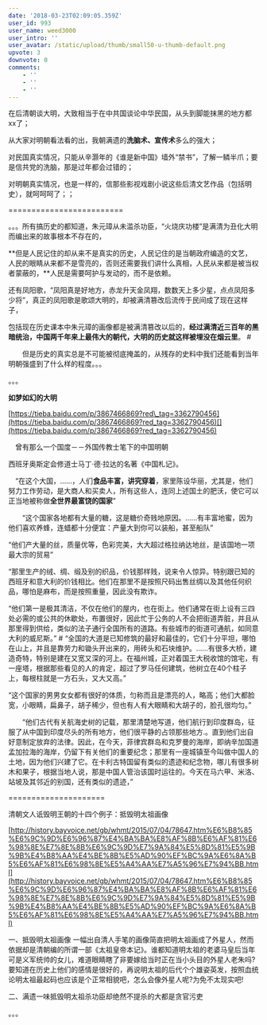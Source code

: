 ```yaml
---
date: '2018-03-23T02:09:05.359Z'
user_id: 993
user_name: weed3000
user_intro: ''
user_avatar: /static/upload/thumb/small50-u-thumb-default.png
upvote: 3
downvote: 0
comments:
    - ''
    - ''
    - ''
---
```


在后清朝谈大明，大致相当于在中共国谈论中华民国，从头到脚能抹黑的地方都xx了；

从大家对明朝看法看的出，我朝满遗的**洗脑术、宣传术**多么的强大；

对民国真实情况，只能从辛灏年的《谁是新中国》墙外“禁书”，了解一鳞半爪；要是信共党的洗脑，那是过年都会过错的；

对明朝真实情况，也是一样的，信那些影视戏剧小说这些后清文艺作品（包括明史），就呵呵呵了；；

\=========================

。。。所有搞历史的都知道，朱元璋从未滥杀功臣，“火烧庆功楼”是满清为丑化大明而编出来的故事根本不存在的，

**但是人民记住的却从来不是真实的历史，人民记住的是当朝政府编造的文艺，人民的眼睛从来都不是雪亮的，否则还需要我们讲什么真相，人民从来都是被当权者蒙蔽的，**人民是需要呵护与发动的，而不是依赖。

还有凤阳歌，“凤阳真是好地方，赤龙升天金凤翔，数数天上多少星，点点凤阳多少将”，真正的凤阳歌是歌颂大明的，却被满清篡改后流传于民间成了现在这样子，

包括现在历史课本中朱元璋的画像都是被满清篡改以后的，**经过满清近三百年的黑暗统治，中国两千年来上最伟大的朝代，大明的历史就这样被埋没在烟云里**。 #

　　但是历史的真实总是不可能被彻底掩盖的，从残存的史料中我们还能看到当年明朝强盛到了什么样的程度。。。

。。。

**如梦如幻的大明**

[https://tieba.baidu.com/p/3867466869?red\_tag=3362790456](https://tieba.baidu.com/p/3867466869?red_tag=3362790456)[](https://tieba.baidu.com/p/3867466869?red_tag=3362790456)

　曾有那么一个国度－－外国传教士笔下的中国明朝

西班牙奥斯定会修道士马丁·德·拉达的名著《中国札记》。  

　“在这个大国，……，人们**食品丰富，讲究穿着**，家里陈设华丽，尤其是，他们努力工作劳动，是大商人和买卖人，所有这些人，连同上述国土的肥沃，使它可以正当地被称做**全世界最富饶的国家**”

　　“这个国家各地都有大量的糖，这是糖价奇贱地原因。……有丰富地蜜，因为他们喜欢养蜂，连蜡都十分便宜：产量大到你可以装船，甚至船队”

“他们产大量的丝，质量优等，色彩完美，大大超过格拉纳达地丝，是该国地一项最大宗的贸易”

“那里生产的绒、绸、缎及别的织品，价钱那样贱，说来令人惊异。特别跟已知的西班牙和意大利的价钱相比。他们在那里不是按照尺码出售丝绸以及其他任何织品，哪怕是麻布，而是按照重量，因此没有欺诈。

“他们第一是极其清洁，不仅在他们的屋内，也在街上。他们通常在街上设有三四处必需的或公共的休歇处，布置很好，因此忙于公务的人不会把街道弄脏，并且从那里得到供给，类似的法子通行全国所有的道路。有些城市的街道可通航，如同意大利的威尼斯。” # “全国的大道是已知修筑的最好和最佳的，它们十分平坦，哪怕在山上，并且是靠劳力和锄头开出来的，用砖头和石块维护。……有很多大桥，建造奇特，特别是建在又宽又深的河上。在福州城，正对着国王大税收馆的馆宅，有一座塔，根据那些看见的人的肯定，超过了罗马任何建筑，他树立在40个柱子上，每根柱就是一方石头，又大又高。”

“这个国家的男男女女都有很好的体质，匀称而且是漂亮的人，略高；他们大都脸宽，小眼睛，扁鼻子，胡子稀少，但也有人有大眼睛和大胡子的，脸孔很均匀。” 

　　“他们古代有关航海史树的记载，那里清楚地写道，他们航行到印度群岛，征服了从中国到印度尽头的所有地方，他们很平静的占领那些地方.。直到他们出自好意制定放弃的法律。因此，在今天，菲律宾群岛和克罗曼的海岸，即纳辛加国道孟加拉海的海岸，仍留下有关他们的重要纪念；那里有一座城镇至今叫做中国人的土地，因为他们兴建了它。在卡利古特国留有类似的遗迹和纪念物，哪儿有很多树木和果子，根据当地人说，那是中国人管治该国时运往的。今天在马六甲、米洛、站坡及其邻近的别国，还有类似的遗迹，”

  

\=====================

清朝文人诋毁明王朝的十四个例子：抵毁明太祖画像  

[http://history.bayvoice.net/gb/whmt/2015/07/04/78647.htm%E6%B8%85%E6%9C%9D%E6%96%87%E4%BA%BA%E8%AF%8B%E6%AF%81%E6%98%8E%E7%8E%8B%E6%9C%9D%E7%9A%84%E5%8D%81%E5%9B%9B%E4%B8%AA%E4%BE%8B%E5%AD%90%EF%BC%9A%E6%8A%B5%E6%AF%81%E6%98%8E%E5%A4%AA%E7%A5%96%E7%94%BB.html](http://history.bayvoice.net/gb/whmt/2015/07/04/78647.htm%E6%B8%85%E6%9C%9D%E6%96%87%E4%BA%BA%E8%AF%8B%E6%AF%81%E6%98%8E%E7%8E%8B%E6%9C%9D%E7%9A%84%E5%8D%81%E5%9B%9B%E4%B8%AA%E4%BE%8B%E5%AD%90%EF%BC%9A%E6%8A%B5%E6%AF%81%E6%98%8E%E5%A4%AA%E7%A5%96%E7%94%BB.html)

一、抵毁明太祖画像 一幅出自清人手笔的画像简直把明太祖画成了外星人，然而依据却是清朝编的所谓一部《太祖皇帝本记》。谁都知道明太祖的老婆马皇后当年可是义军统帅的女儿，难道眼睛瞎了非要嫁给当时正在当小头目的外星人老朱吗?要知道在历史上他们的感情是很好的，再说明太祖的后代个个雄姿英发，按照血统论明太祖最起码也应该是个正常相貌吧，怎么会像外星人呢?为免不太现实吧!

二、满遗一味抵毁明太祖杀功臣却绝然不提杀的大都是贪官污吏  

  

。。。
